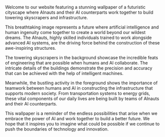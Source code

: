 <!--
Write me content for website with wallpaper "A futuristic cityscape where AInauts and their AI counterparts work together to build towering skyscrapers and infrastructure."
-->

<!--font:Poppins.-->

Welcome to our website featuring a stunning wallpaper of a futuristic cityscape where AInauts and their AI counterparts work together to build towering skyscrapers and infrastructure. 

This breathtaking image represents a future where artificial intelligence and human ingenuity come together to create a world beyond our wildest dreams. The AInauts, highly skilled individuals trained to work alongside advanced AI systems, are the driving force behind the construction of these awe-inspiring structures.

The towering skyscrapers in the background showcase the incredible feats of engineering that are possible when humans and AI collaborate. The intricate details of the buildings demonstrate the precision and accuracy that can be achieved with the help of intelligent machines.

Meanwhile, the bustling activity in the foreground shows the importance of teamwork between humans and AI in constructing the infrastructure that supports modern society. From transportation systems to energy grids, these vital components of our daily lives are being built by teams of AInauts and their AI counterparts.

This wallpaper is a reminder of the endless possibilities that arise when we embrace the power of AI and work together to build a better future. We hope that it inspires you to imagine what could be possible if we continue to push the boundaries of technology and innovation.
